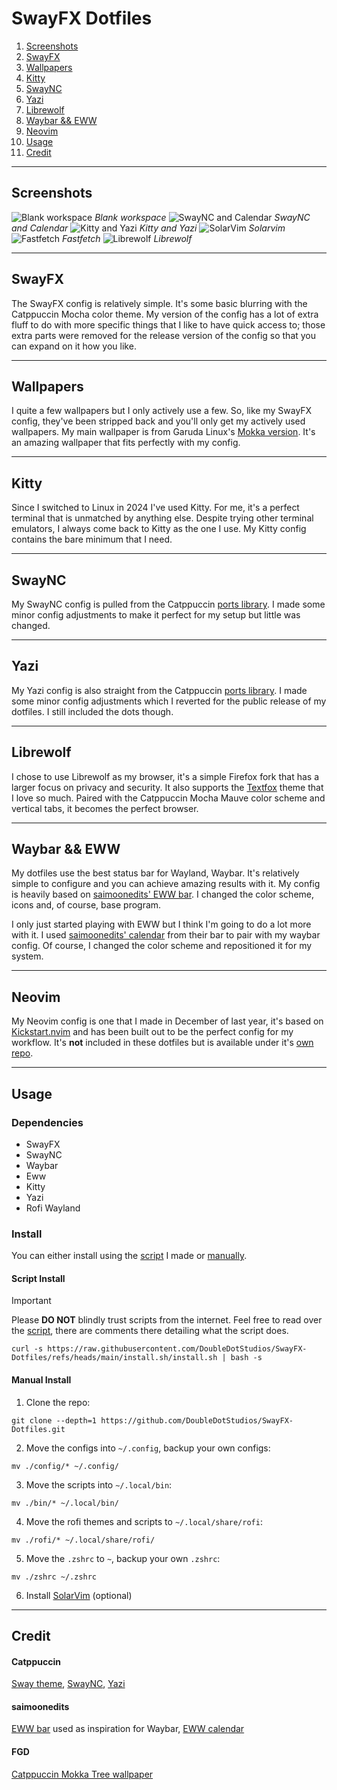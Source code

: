 # SwayFX Dotfiles

1. [Screenshots](#screenshots)
2. [SwayFX](#swayfx)
3. [Wallpapers](#wallpapers)
4. [Kitty](#kitty)
5. [SwayNC](#swaync)
6. [Yazi](#yazi)
7. [Librewolf](#librewolf)
8. [Waybar && EWW](#waybar-&&-eww)
9. [Neovim](#neovim)
10. [Usage](#usage)
11. [Credit](#credit)

***

## Screenshots
![Blank workspace](./Blank.png)
*Blank workspace*
![SwayNC and Calendar](./Populated.png)
*SwayNC and Calendar*
![Kitty and Yazi](./Kitty-Yazi.png)
*Kitty and Yazi*
![SolarVim](./SolarVim.png)
*Solarvim*
![Fastfetch](./Fetch.png)
*Fastfetch*
![Librewolf](./Librewolf.png)
*Librewolf*

***

## SwayFX
The SwayFX config is relatively simple. It's some basic blurring with the Catppuccin Mocha color theme. My version of the config has a lot of extra fluff to do with more specific things that I like to have quick access to; those extra parts were removed for the release version of the config so that you can expand on it how you like.

***

## Wallpapers
I quite a few wallpapers but I only actively use a few. So, like my SwayFX config, they've been stripped back and you'll only get my actively used wallpapers. My main wallpaper is from Garuda Linux's [Mokka version](https://garudalinux.org/editions). It's an amazing wallpaper that fits perfectly with my config.

***

## Kitty
Since I switched to Linux in 2024 I've used Kitty. For me, it's a perfect terminal that is unmatched by anything else. Despite trying other terminal emulators, I always come back to Kitty as the one I use. My Kitty config contains the bare minimum that I need.

***

## SwayNC
My SwayNC config is pulled from the Catppuccin [ports library](https://catppuccin.com/ports/?q=swaync). I made some minor config adjustments to make it perfect for my setup but little was changed.

***

## Yazi
My Yazi config is also straight from the Catppuccin [ports library](https://catppuccin.com/ports/?q=yazi). I made some minor config adjustments which I reverted for the public release of my dotfiles. I still included the dots though.

***

## Librewolf
I chose to use Librewolf as my browser, it's a simple Firefox fork that has a larger focus on privacy and security. It also supports the [Textfox](https://github.com/adriankarlen/textfox) theme that I love so much. Paired with the Catppuccin Mocha Mauve color scheme and vertical tabs, it becomes the perfect browser.

***

## Waybar && EWW
My dotfiles use the best status bar for Wayland, Waybar. It's relatively simple to configure and you can achieve amazing results with it. My config is heavily based on [saimoonedits' EWW bar](https://github.com/Saimoomedits/eww-widgets). I changed the color scheme, icons and, of course, base program.

I only just started playing with EWW but I think I'm going to do a lot more with it. I used [saimoonedits' calendar](https://github.com/Saimoomedits/eww-widgets) from their bar to pair with my waybar config. Of course, I changed the color scheme and repositioned it for my system.

***

## Neovim
My Neovim config is one that I made in December of last year, it's based on [Kickstart.nvim](https://github.com/nvim-lua/kickstart.nvim) and has been built out to be the perfect config for my workflow. It's **not** included in these dotfiles but is available under it's [own repo](https://github.com/DoubleDotStudios/SolarVim).

***

## Usage
### Dependencies
- SwayFX
- SwayNC
- Waybar
- Eww
- Kitty
- Yazi
- Rofi Wayland

### Install
You can either install using the [script](#script-install) I made or [manually](#manual-install).

#### Script Install
> [!IMPORTANT]
> Please **DO NOT** blindly trust scripts from the internet.
> Feel free to read over the [script](../install.sh), there are comments there detailing what the script does.
```console
curl -s https://raw.githubusercontent.com/DoubleDotStudios/SwayFX-Dotfiles/refs/heads/main/install.sh/install.sh | bash -s
```

#### Manual Install
1. Clone the repo:
```console
git clone --depth=1 https://github.com/DoubleDotStudios/SwayFX-Dotfiles.git
```

2. Move the configs into `~/.config`, backup your own configs:
```console
mv ./config/* ~/.config/
```

3. Move the scripts into `~/.local/bin`:
```console
mv ./bin/* ~/.local/bin/
```

4. Move the rofi themes and scripts to `~/.local/share/rofi`:
```console
mv ./rofi/* ~/.local/share/rofi/
```

5. Move the `.zshrc` to `~`, backup your own `.zshrc`:
```console
mv ./zshrc ~/.zshrc
```

6. Install [SolarVim](https://github.com/DoubleDotStudios/SolarVim) (optional)

***

## Credit
#### Catppuccin
[Sway theme](https://catppuccin.com/ports/?q=i3%2Fsway), [SwayNC](https://catppuccin.com/ports/?q=swaync), [Yazi](https://catppuccin.com/ports/?q=yazi)

#### saimoonedits
[EWW bar](https://github.com/Saimoomedits/eww-widgets) used as inspiration for Waybar, [EWW calendar](https://github.com/Saimoomedits/eww-widgets)

#### FGD
[Catppuccin Mokka Tree wallpaper](https://gitlab.com/garuda-linux/themes-and-settings/settings/garuda-mokka/-/blob/main/wallpapers/Mokka-tree.jpg?ref_type=heads)
